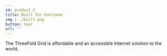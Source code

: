 ```yaml
---
id: product_2
title: Built for Everyone
img : ./built.png
button: test
url: ''
---
```

The ThreeFold Grid is affordable and an accessible Internet solution to the world.
